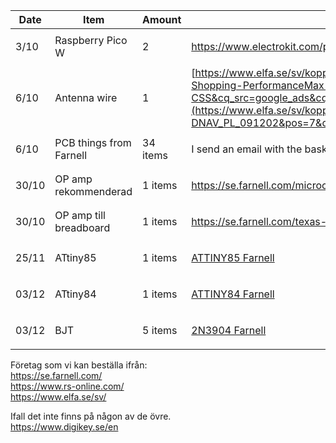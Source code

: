 | Date     | Item            |Amount           | Link          | Approved/ordered        | Received               | 
|----------|-----------------|-----------------|---------------|-------------------------|------------------------|
| 3/10       |Raspberry Pico W |   2            |https://www.electrokit.com/produkt/raspberry-pi-pico-wh/   | <ul><li>[X] </li></ul>  | <ul><li>[X] </li></ul> | 
| 6/10     |Antenna wire     |    1             |[https://www.elfa.se/sv/koppartrad-008mm-o0-1mm-200g-block-cul-200-10/p/15550334?ext_cid=shgooaqsesv-Shopping-PerformanceMax-CSS&cq_src=google_ads&cq_cmp=20378176305&cq_con=&cq_term=&cq_med=pla&cq_plac=&cq_net=x&cq_pos=&cq_plt=gp](https://www.elfa.se/sv/koppartrad-2mm-o0-5mm-200g-block-cul-200-50/p/15550340?trackQuery=cat-DNAV_PL_091202&pos=7&origPos=7&origPageSize=50&track=true&sid=c45d05bc1ffd048eabe4de6b1947c5419f64ef63)                | <ul><li>[x] </li></ul>  | <ul><li>[x] </li></ul> | 
| 6/10     |PCB  things from Farnell     |34 items| I send an email with the basket and its also on git as "ShoppingBasket"                | <ul><li>[x] </li></ul>  | <ul><li>[x] </li></ul> | 
| 30/10     |OP amp rekommenderad    |1 items| https://se.farnell.com/microchip/mcp6l01ut-e-ot/ic-op-amp-1-0mhz-1-8v-sot23-5/dp/1852141?st=mcp6l01                | <ul><li>[x] </li></ul>  | <ul><li>[x] </li></ul> | 
| 30/10     |OP amp till breadboard     |1 items| https://se.farnell.com/texas-instruments/lm358p/ic-op-amp-dual-dip8-358/dp/3117074?st=lm358  | <ul><li>[x] </li></ul>  | <ul><li>[x] </li></ul> | 
| 25/11     |ATtiny85     |1 items| [ ATTINY85 Farnell ](https://se.farnell.com/microchip/attiny85-20pu/mcu-8bit-attiny-20mhz-dip-8/dp/1455162?st=attiny)  | <ul><li>[x] </li></ul>  | <ul><li>[x] </li></ul> | 
| 03/12     |ATtiny84     |1 items| [ ATTINY84 Farnell ](https://se.farnell.com/microchip/attiny84a-pu/mcu-8bit-attiny-20mhz-dip-14/dp/1972172?st=attiny84)  | <ul><li>[x] </li></ul>  | <ul><li>[x] </li></ul> | 
| 03/12     |BJT          |5 items| [ 2N3904 Farnell ](https://se.farnell.com/multicomp/2n3904/transistor-npn-to-92/dp/1574370?st=2n3904)  | <ul><li>[x] </li></ul>  | <ul><li>[x] </li></ul> | 


Företag som vi kan beställa ifrån: <br>
https://se.farnell.com/ <br>
https://www.rs-online.com/ <br>
https://www.elfa.se/sv/<br>

Ifall det inte finns på någon av de övre. <br>
https://www.digikey.se/en
